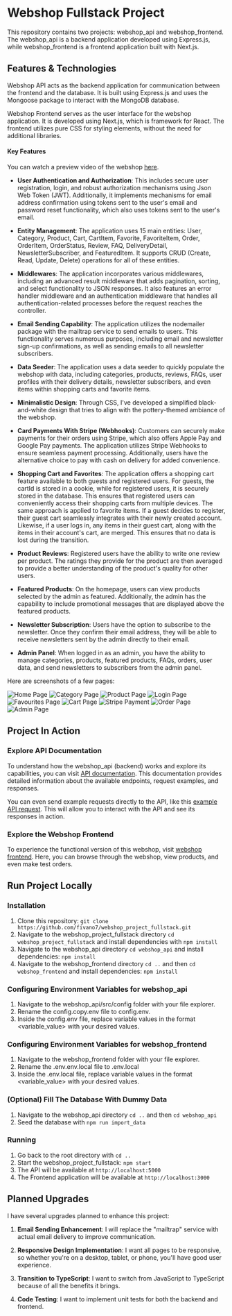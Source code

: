# Webshop Fullstack Project

This repository contains two projects: webshop_api and webshop_frontend. The webshop_api is a backend application developed using Express.js, while webshop_frontend is a frontend application built with Next.js.

## Features & Technologies

Webshop API acts as the backend application for communication between the frontend and the database. It is built using Express.js and uses the Mongoose package to interact with the MongoDB database.

Webshop Frontend serves as the user interface for the webshop application. It is developed using Next.js, which is framework for React. The frontend utilizes pure CSS for styling elements, without the need for additional libraries.

#### Key Features

You can watch a preview video of the webshop [here](https://www.youtube.com/watch?v=k2Ni4-Trvh4&ab_channel=FilipIvanovic).

- **User Authentication and Authorization**: This includes secure user registration, login, and robust authorization mechanisms using Json Web Token (JWT). Additionally, it implements mechanisms for email address confirmation using tokens sent to the user's email and password reset functionality, which also uses tokens sent to the user's email.

- **Entity Management**: The application uses 15 main entities: User, Category, Product, Cart, CartItem, Favorite, FavoriteItem, Order, OrderItem, OrderStatus, Review, FAQ, DeliveryDetail, NewsletterSubscriber, and FeaturedItem. It supports CRUD (Create, Read, Update, Delete) operations for all of these entities.

- **Middlewares**: The application incorporates various middlewares, including an advanced result middleware that adds pagination, sorting, and select functionality to JSON responses. It also features an error handler middleware and an authentication middleware that handles all authentication-related processes before the request reaches the controller.

- **Email Sending Capability**: The application utilizes the nodemailer package with the mailtrap service to send emails to users. This functionality serves numerous purposes, including email and newsletter sign-up confirmations, as well as sending emails to all newsletter subscribers.

- **Data Seeder**: The application uses a data seeder to quickly populate the webshop with data, including categories, products, reviews, FAQs, user profiles with their delivery details, newsletter subscribers, and even items within shopping carts and favorite items.

- **Minimalistic Design**: Through CSS, I've developed a simplified black-and-white design that tries to align with the pottery-themed ambiance of the webshop.

- **Card Payments With Stripe (Webhooks)**: Customers can securely make payments for their orders using Stripe, which also offers Apple Pay and Google Pay payments. The application utilizes Stripe Webhooks to ensure seamless payment processing. Additionally, users have the alternative choice to pay with cash on delivery for added convenience.

- **Shopping Cart and Favorites**: The application offers a shopping cart feature available to both guests and registered users. For guests, the cartId is stored in a cookie, while for registered users, it is securely stored in the database. This ensures that registered users can conveniently access their shopping carts from multiple devices. The same approach is applied to favorite items. If a guest decides to register, their guest cart seamlessly integrates with their newly created account. Likewise, if a user logs in, any items in their guest cart, along with the items in their account's cart, are merged. This ensures that no data is lost during the transition.

- **Product Reviews**: Registered users have the ability to write one review per product. The ratings they provide for the product are then averaged to provide a better understanding of the product's quality for other users.

- **Featured Products**: On the homepage, users can view products selected by the admin as featured. Additionally, the admin has the capability to include promotional messages that are displayed above the featured products.

- **Newsletter Subscription**: Users have the option to subscribe to the newsletter. Once they confirm their email address, they will be able to receive newsletters sent by the admin directly to their email.

- **Admin Panel**: When logged in as an admin, you have the ability to manage categories, products, featured products, FAQs, orders, user data, and send newsletters to subscribers from the admin panel.

Here are screenshots of a few pages:

![Home Page](https://github.com/fivano7/webshop_project_fullstack/assets/47385995/d14902f1-bcb6-4a76-87d8-74735ef32289)
![Category Page](https://github.com/fivano7/webshop_project_fullstack/assets/47385995/237522c8-8fe2-4e99-a5f8-018828b0f762)
![Product Page](https://github.com/fivano7/webshop_project_fullstack/assets/47385995/32c567e9-7630-4113-96c2-ae07a08e7dd4)
![Login Page](https://github.com/fivano7/webshop_project_fullstack/assets/47385995/20992c31-db8f-4da7-a2c9-ade7c57b31ff)
![Favourites Page](https://github.com/fivano7/webshop_project_fullstack/assets/47385995/b51bce6a-592e-4720-92b3-cd45151143aa)
![Cart Page](https://github.com/fivano7/webshop_project_fullstack/assets/47385995/bc1eedd5-73c6-4b26-af4f-7bda7f7768c5)
![Stripe Payment](https://github.com/fivano7/webshop_project_fullstack/assets/47385995/8a1e7858-6dd7-4654-9d55-b146387b967a)
![Order Page](https://github.com/fivano7/webshop_project_fullstack/assets/47385995/70e32166-993c-42cc-b0bc-4dd056bc9161)
![Admin Page](https://github.com/fivano7/webshop_project_fullstack/assets/47385995/b8147b66-caa2-4769-838b-9696b4d09d39)

## Project In Action
### Explore API Documentation

To understand how the webshop_api (backend) works and explore its capabilities, you can visit [API documentation](https://documenter.getpostman.com/view/16148599/2s9YCBupYp). This documentation provides detailed information about the available endpoints, request examples, and responses.

You can even send example requests directly to the API, like this [example API request](https://webshop-api-rust.vercel.app/api/v1/products). This will allow you to interact with the API and see its responses in action.

### Explore the Webshop Frontend

To experience the functional version of this webshop, visit [webshop frontend](https://webshop-frontend-five.vercel.app). Here, you can browse through the webshop, view products, and even make test orders.

## Run Project Locally
### Installation

1. Clone this repository: `git clone https://github.com/fivano7/webshop_project_fullstack.git`
2. Navigate to the webshop_project_fullstack directory `cd webshop_project_fullstack` and install dependencies with `npm install`
3. Navigate to the webshop_api directory `cd webshop_api` and install dependencies: `npm install`
4. Navigate to the webshop_frontend directory `cd ..` and then `cd webshop_frontend` and install dependencies: `npm install`

### Configuring Environment Variables for webshop_api

1. Navigate to the webshop_api/src/config folder with your file explorer.
2. Rename the config.copy.env file to config.env.
3. Inside the config.env file, replace variable values in the format <variable_value> with your desired values.

### Configuring Environment Variables for webshop_frontend

1. Navigate to the webshop_frontend folder with your file explorer.
2. Rename the .env.env.local file to .env.local
3. Inside the .env.local file, replace variable values in the format <variable_value> with your desired values.

### (Optional) Fill The Database With Dummy Data
1. Navigate to the webshop_api directory `cd ..` and then `cd webshop_api`
2. Seed the database with `npm run import_data`

### Running
1. Go back to the root directory with `cd ..`
2. Start the webshop_project_fullstack: `npm start`
3. The API will be available at `http://localhost:5000`
4. The Frontend application will be available at `http://localhost:3000`

## Planned Upgrades

I have several upgrades planned to enhance this project:

1. **Email Sending Enhancement**: I will replace the "mailtrap" service with actual email delivery to improve communication.

2. **Responsive Design Implementation**: I want all pages to be responsive, so whether you're on a desktop, tablet, or phone, you'll have good user experience.

3. **Transition to TypeScript**: I want to switch from JavaScript to TypeScript because of all the benefits it brings.

4. **Code Testing**: I want to implement unit tests for both the backend and frontend.
